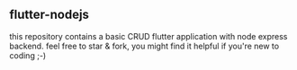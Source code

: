 ## flutter-nodejs
this repository contains a basic CRUD flutter application with node express backend. feel free to star & fork, you might find it helpful if you're new to coding ;-)
